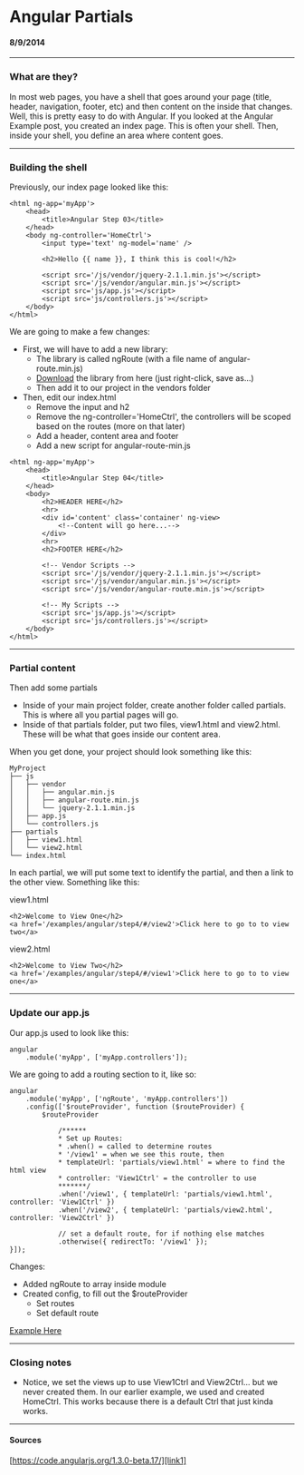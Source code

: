 # Angular Partials
#### 8/9/2014

---

### What are they?

In most web pages, you have a shell that goes around your page (title, header, navigation, footer, etc) and then content on the inside that changes. Well, this is pretty easy to do with Angular. If you looked at the Angular Example post, you created an index page. This is often your shell. Then, inside your shell, you define an area where content goes.

---

### Building the shell

Previously, our index page looked like this:

```
<html ng-app='myApp'>
	<head>
		<title>Angular Step 03</title>
	</head>
	<body ng-controller='HomeCtrl'>
		<input type='text' ng-model='name' />

		<h2>Hello {{ name }}, I think this is cool!</h2>

		<script src='/js/vendor/jquery-2.1.1.min.js'></script>
		<script src='/js/vendor/angular.min.js'></script>
		<script src='js/app.js'></script>
		<script src='js/controllers.js'></script>
	</body>
</html>
```

We are going to make a few changes:

* First, we will have to add a new library:
	* The library is called ngRoute (with a file name of angular-route.min.js)
	* [Download][link1] the library from here (just right-click, save as...)
	* Then add it to our project in the vendors folder
* Then, edit our index.html
	* Remove the input and h2
	* Remove the ng-controller='HomeCtrl', the controllers will be scoped based on the routes (more on that later)
	* Add a header, content area and footer
	* Add a new script for angular-route-min.js

```
<html ng-app='myApp'>
	<head>
		<title>Angular Step 04</title>
	</head>
	<body>
		<h2>HEADER HERE</h2>
		<hr>
		<div id='content' class='container' ng-view>
			<!--Content will go here...-->
		</div>
		<hr>
		<h2>FOOTER HERE</h2>

		<!-- Vendor Scripts -->
		<script src='/js/vendor/jquery-2.1.1.min.js'></script>
		<script src='/js/vendor/angular.min.js'></script>
		<script src='/js/vendor/angular-route.min.js'></script>

		<!-- My Scripts -->
		<script src='js/app.js'></script>
		<script src='js/controllers.js'></script>
	</body>
</html>
```

---

### Partial content

Then add some partials

* Inside of your main project folder, create another folder called partials. This is where all you partial pages will go.
* Inside of that partials folder, put two files, view1.html and view2.html. These will be what that goes inside our content area.

When you get done, your project should look something like this:

```
MyProject
├── js
│   ├── vendor
│   │   ├── angular.min.js
│   │   ├── angular-route.min.js
│   │   └── jquery-2.1.1.min.js
│   ├── app.js
│   └── controllers.js
├── partials
│   ├── view1.html
│   └── view2.html
└── index.html
```

In each partial, we will put some text to identify the partial, and then a link to the other view. Something like this:

view1.html
```
<h2>Welcome to View One</h2>
<a href='/examples/angular/step4/#/view2'>Click here to go to to view two</a>
```
view2.html
```
<h2>Welcome to View Two</h2>
<a href='/examples/angular/step4/#/view1'>Click here to go to to view one</a>
```

---

### Update our app.js

Our app.js used to look like this:
```
angular
	.module('myApp', ['myApp.controllers']);
```

We are going to add a routing section to it, like so:

```
angular
	.module('myApp', ['ngRoute', 'myApp.controllers'])
	.config(['$routeProvider', function ($routeProvider) {
		$routeProvider

			/******
			* Set up Routes:
			* .when() = called to determine routes
			* '/view1' = when we see this route, then
			* templateUrl: 'partials/view1.html' = where to find the html view
			* controller: 'View1Ctrl' = the controller to use
			*******/
			.when('/view1', { templateUrl: 'partials/view1.html', controller: 'View1Ctrl' })
			.when('/view2', { templateUrl: 'partials/view2.html', controller: 'View2Ctrl' })

			// set a default route, for if nothing else matches
			.otherwise({ redirectTo: '/view1' });
}]);
```
Changes:

* Added ngRoute to array inside module
* Created config, to fill out the $routeProvider
	* Set routes
	* Set default route

[Example Here][link2]

---

### Closing notes

* Notice, we set the views up to use View1Ctrl and View2Ctrl... but we never created them. In our earlier example, we used and created HomeCtrl. This works because there is a default Ctrl that just kinda works.

---

#### Sources

[https://code.angularjs.org/1.3.0-beta.17/][link1]

[link1]: https://code.angularjs.org/1.3.0-beta.17/
[link2]: /examples/angular/step4/